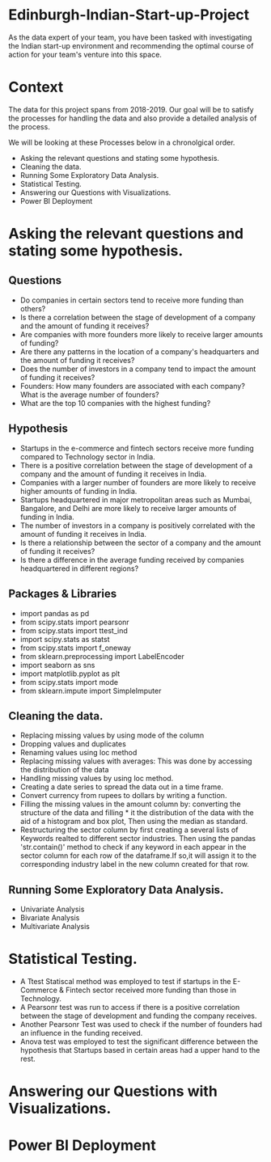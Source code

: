 # Edinburgh-Indian-Start-up-Project
As the data expert of your team, you have been tasked with investigating the Indian start-up environment and recommending the optimal course of action for your team's venture into this space.

# Context
The data for this project spans from 2018-2019. Our goal will be to satisfy the processes for handling the data and also provide a detailed analysis of the process. 

We will be looking at these Processes below in a chronolgical order. 
* Asking the relevant questions and stating some hypothesis.
* Cleaning the data. 
* Running Some Exploratory Data Analysis.
* Statistical Testing.
* Answering our Questions with Visualizations.
* Power BI Deployment

# Asking the relevant questions and stating some hypothesis.
## Questions
* Do companies in certain sectors tend to receive more funding than others?
* Is there a correlation between the stage of development of a company and the amount of funding it receives?
* Are companies with more founders more likely to receive larger
amounts of funding?  
* Are there any patterns in the location of a company's headquarters and the amount of funding it receives? 
* Does the number of investors in a company tend to impact the amount of funding it receives? 
* Founders: How many founders are associated with each company? What is the average number of founders?
* What are the top 10 companies with the highest funding?

## Hypothesis
* Startups in the e-commerce and fintech sectors receive more funding compared to Technology sector in India.
* There is a positive correlation between the stage of development of a company and the amount of funding it receives in India.
* Companies with a larger number of founders are more likely to receive higher amounts of funding in India.
* Startups headquartered in major metropolitan areas such as Mumbai, Bangalore, and Delhi are more likely to receive larger amounts of funding in India.
* The number of investors in a company is positively correlated with the amount of funding it receives in India.
* Is there a relationship between the sector of a company and the amount of funding it receives?
* Is there a difference in the average funding received by companies headquartered in different regions?

## Packages & Libraries
* import pandas as pd
* from scipy.stats import pearsonr
* from scipy.stats import ttest_ind
* import scipy.stats as statst
* from scipy.stats import f_oneway
* from sklearn.preprocessing import LabelEncoder
* import seaborn as sns
* import matplotlib.pyplot as plt
* from scipy.stats import mode
* from sklearn.impute import SimpleImputer


## Cleaning the data. 
* Replacing missing values by using mode of the column
* Dropping values and duplicates
* Renaming values using loc method
* Replacing missing values with averages: This was done by accessing the distribution of the data
* Handling missing values by using loc method.
* Creating a date series to spread the data out in a time frame.
* Convert currency from rupees to dollars by writing a function.
* Filling the missing values in the amount column by: converting the structure of the data and filling  * it the distribution of the data with the aid of a histogram and box plot, Then using the median as standard.
* Restructuring the sector column by first creating a several lists of Keywords realted to different sector industries. Then using the pandas 'str.contain()' method to check if any keyword in each appear in the sector column for each row of the dataframe.If so,it will assign it to the corresponding industry label in the new column created for that row. 


## Running Some Exploratory Data Analysis.
* Univariate Analysis
* Bivariate Analysis
* Multivariate Analysis

# Statistical Testing.
* A Ttest Statiscal method was employed to test if startups in the E-Commerce & Fintech sector received more funding than those in Technology.
* A Pearsonr test was run to access if there is a positive correlation between the stage of development and funding the company receives.
* Another Pearsonr Test was used to check if the number of founders had an influence in the funding received.
* Anova test was employed to test the significant difference between the hypothesis that Startups based in certain areas had a upper hand to the rest.

# Answering our Questions with Visualizations.



# Power BI Deployment

